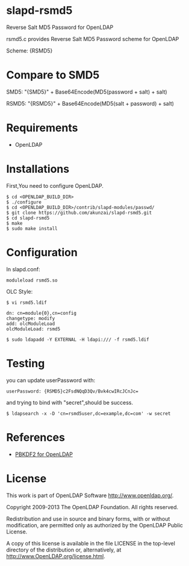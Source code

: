 slapd-rsmd5
===========

Reverse Salt MD5 Password for OpenLDAP

rsmd5.c provides Reverse Salt MD5 Password scheme for OpenLDAP

Scheme: {RSMD5}

# Compare to SMD5

SMD5: "{SMD5}" + Base64Encode(MD5(password + salt) + salt)

RSMD5: "{RSMD5}" + Base64Encode(MD5(salt + password) + salt)

# Requirements

* OpenLDAP

# Installations

First,You need to configure OpenLDAP.

	$ cd <OPENLDAP_BUILD_DIR>
	$ ./configure
	$ cd <OPENLDAP_BUILD_DIR>/contrib/slapd-modules/passwd/
	$ git clone https://github.com/akunzai/slapd-rsmd5.git
	$ cd slapd-rsmd5
	$ make 
	$ sudo make install
	
# Configuration

In slapd.conf:

	moduleload rsmd5.so

OLC Style:

	$ vi rsmd5.ldif

```ldif
dn: cn=module{0},cn=config
changetype: modify
add: olcModuleLoad
olcModuleLoad: rsmd5
```

	$ sudo ldapadd -Y EXTERNAL -H ldapi:/// -f rsmd5.ldif

# Testing

you can update userPassword with:

	userPassword: {RSMD5}c2FsdNQqD3Qv/Bvk4cwIRcJCnJc=

and trying to bind with "secret",should be success.

	$ ldapsearch -x -D 'cn=rsmd5user,dc=example,dc=com' -w secret
	
# References

* [PBKDF2 for OpenLDAP][openldap-pbkdf2]

[openldap-pbkdf2]: https://github.com/hamano/openldap-pbkdf2

# License

This work is part of OpenLDAP Software <http://www.openldap.org/>.

Copyright 2009-2013 The OpenLDAP Foundation.
All rights reserved.

Redistribution and use in source and binary forms, with or without
modification, are permitted only as authorized by the OpenLDAP
Public License.

A copy of this license is available in the file LICENSE in the
top-level directory of the distribution or, alternatively, at
<http://www.OpenLDAP.org/license.html>.
